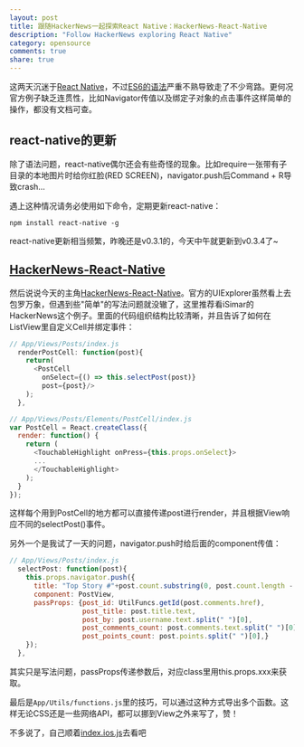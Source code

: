 ```yaml
---
layout: post
title: 跟随HackerNews一起探索React Native：HackerNews-React-Native
description: "Follow HackerNews exploring React Native"
category: opensource
comments: true
share: true
---
```


这两天沉迷于[React Native](https://github.com/facebook/react-native)，不过[ES6的语法](https://github.com/lukehoban/es6features)严重不熟导致走了不少弯路。更何况官方例子缺乏连贯性，比如Navigator传值以及绑定子对象的点击事件这样简单的操作，都没有文档可查。

## react-native的更新

除了语法问题，react-native偶尔还会有些奇怪的现象。比如require一张带有子目录的本地图片时给你红脸(RED SCREEN)，navigator.push后Command + R导致crash...

遇上这种情况请务必使用如下命令，定期更新react-native：

~~~
npm install react-native -g
~~~

react-native更新相当频繁，昨晚还是v0.3.1的，今天中午就更新到v0.3.4了~

## [HackerNews-React-Native](https://github.com/iSimar/HackerNews-React-Native)

然后说说今天的主角[HackerNews-React-Native](https://github.com/iSimar/HackerNews-React-Native)。官方的UIExplorer虽然看上去包罗万象，但遇到些"简单"的写法问题就没辙了，这里推荐看iSimar的HackerNews这个例子。里面的代码组织结构比较清晰，并且告诉了如何在ListView里自定义Cell并绑定事件：

~~~javascript
// App/Views/Posts/index.js
  renderPostCell: function(post){
    return(
      <PostCell
        onSelect={() => this.selectPost(post)}
        post={post}/>
    );
  },

// App/Views/Posts/Elements/PostCell/index.js
var PostCell = React.createClass({
  render: function() {
    return (
      <TouchableHighlight onPress={this.props.onSelect}>
      ...
      </TouchableHighlight>
    );
  }
});
~~~

这样每个用到PostCell的地方都可以直接传递post进行render，并且根据View响应不同的selectPost()事件。

另外一个是我试了一天的问题，navigator.push时给后面的component传值：

~~~javascript
// App/Views/Posts/index.js
  selectPost: function(post){
    this.props.navigator.push({
      title: "Top Story #"+post.count.substring(0, post.count.length - 1),
      component: PostView,
      passProps: {post_id: UtilFuncs.getId(post.comments.href),
                  post_title: post.title.text,
                  post_by: post.username.text.split(" ")[0],
                  post_comments_count: post.comments.text.split(" ")[0],
                  post_points_count: post.points.split(" ")[0],}
    });
  },
~~~

其实只是写法问题，passProps传递参数后，对应class里用this.props.xxx来获取。

最后是`App/Utils/functions.js`里的技巧，可以通过这种方式导出多个函数。这样无论CSS还是一些网络API，都可以挪到View之外来写了，赞！

不多说了，自己顺着[index.ios.js](https://github.com/iSimar/HackerNews-React-Native/blob/master/index.ios.js)去看吧
